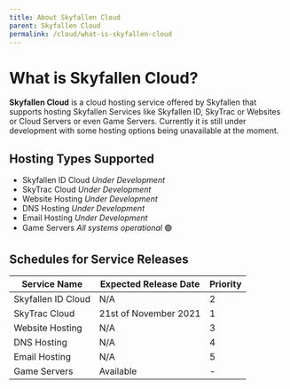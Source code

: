 ```yaml
---
title: About Skyfallen Cloud
parent: Skyfallen Cloud
permalink: /cloud/what-is-skyfallen-cloud
---
```

# What is Skyfallen Cloud?

**Skyfallen Cloud** is a cloud hosting service offered by Skyfallen that supports hosting Skyfallen Services like Skyfallen ID, SkyTrac or Websites or Cloud Servers or even Game Servers. Currently it is still under development with some hosting options being unavailable at the moment.

## Hosting Types Supported

- Skyfallen ID Cloud *Under Development*
- SkyTrac Cloud *Under Development*
- Website Hosting *Under Development*
- DNS Hosting *Under Development*
- Email Hosting *Under Development*
- Game Servers *All systems operational* 🟢

## Schedules for Service Releases

| Service Name       | Expected Release Date | Priority |
|--------------------|-----------------------|----------|
| Skyfallen ID Cloud | N/A                   | 2        |
| SkyTrac Cloud      | 21st of November 2021 | 1        |
| Website Hosting    | N/A                   | 3        |
| DNS Hosting        | N/A                   | 4        |
| Email Hosting      | N/A                   | 5        |
| Game Servers       | Available             | -        |
